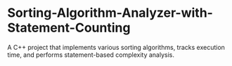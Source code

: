 # Sorting-Algorithm-Analyzer-with-Statement-Counting
 A C++ project that implements various sorting algorithms, tracks execution time, and performs statement-based complexity analysis.
